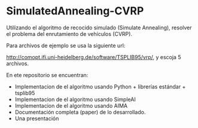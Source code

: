 # SimulatedAnnealing-CVRP
Utilizando el algoritmo de recocido simulado (Simulate Annealing), resolver
el problema del enrutamiento de vehículos (CVRP).

Para archivos de ejemplo se usa la siguiente url:

http://comopt.ifi.uni-heidelberg.de/software/TSPLIB95/vrp/, y escoja 5
archivos.

En ete repositorio se encuentran:

* Implementacion de el algoritmo usando Python + librerías estándar + tsplib95
* Implementacion de el algoritmo usando SimpleAI
* Implementacion de el algoritmo usando AIMA
* Documentación completa (paper) de lo desarrollado.
* Una presentación 
